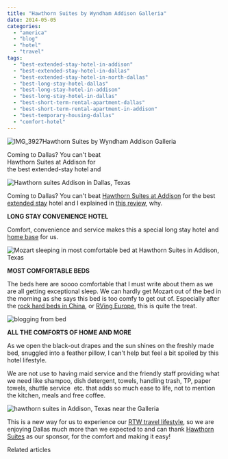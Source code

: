 ```yaml
---
title: "Hawthorn Suites by Wyndham Addison Galleria"
date: 2014-05-05
categories: 
  - "america"
  - "blog"
  - "hotel"
  - "travel"
tags: 
  - "best-extended-stay-hotel-in-addison"
  - "best-extended-stay-hotel-in-dallas"
  - "best-extended-stay-hotel-in-north-dallas"
  - "best-long-stay-hotel-dallas"
  - "best-long-stay-hotel-in-addison"
  - "best-long-stay-hotel-in-dallas"
  - "best-short-term-rental-apartment-dallas"
  - "best-short-term-rental-apartment-in-addison"
  - "best-temporary-housing-dallas"
  - "comfort-hotel"
---
```


![IMG_3927](https://pub-ac94b3f306b24c0dba4238943c97f2e1.r2.dev/6a00e5502a9507883301a51199c6ba970c.jpg)Hawthorn Suites by Wyndham Addison Galleria  
  
Coming to Dallas? You can't beat  
Hawthorn Suites at Addison for  
the best extended-stay hotel and

<!--more-->

![Hawthorn suites Addison in Dallas, Texas](https://pub-ac94b3f306b24c0dba4238943c97f2e1.r2.dev/6a00e5502a9507883301a511b0b6bc970c.png)  
  
Coming to Dallas? You can't beat [Hawthorn Suites at Addison](http://www.hawthorn.com/hotels/texas/addison/hawthorn-suites-by-wyndham-addison-galleria/hotel-overview "Hawthorn Suites Addison Galleria, Dallas, Texas") for the best [extended stay](https://pub-ac94b3f306b24c0dba4238943c97f2e1.r2.dev/2008/06/how-to-do-exten.html "extended stay travel") hotel and I explained in [this review](https://pub-ac94b3f306b24c0dba4238943c97f2e1.r2.dev/2014/02/best-extended-stay-hotel-in-dallas-hawthorn-suites-addison-galleria.html "best extended hotel in Dallas"), why.  
  
**LONG STAY CONVENIENCE HOTEL**  
  
Comfort, convenience and service makes this a special long stay hotel and [home base](https://pub-ac94b3f306b24c0dba4238943c97f2e1.r2.dev/2011/02/kids-friends-travel-on-the-ultimate-family-adventure.html "home base for travel families ") for us.  
  
![Mozart sleeping in most comfortable bed at Hawthorn Suites in Addison, Texas](https://pub-ac94b3f306b24c0dba4238943c97f2e1.r2.dev/6a00e5502a9507883301a73dbbe5ae970d.png)  
  
**MOST COMFORTABLE BEDS**  
  
The beds here are soooo comfortable that I must write about them as we are all getting exceptional sleep. We can hardly get Mozart out of the bed in the morning as she says this bed is too comfy to get out of. Especially after the [rock hard beds in China](https://pub-ac94b3f306b24c0dba4238943c97f2e1.r2.dev/2013/01/homestay-china-living-with-locals-whats-it-like-.html "rock hard beds in China"), or [RVing Europe](https://pub-ac94b3f306b24c0dba4238943c97f2e1.r2.dev/2012/07/travelling-traveling-around-europe-in-a-campervan.html "rving europe"), this is quite the treat.  
  
![blogging from bed](https://pub-ac94b3f306b24c0dba4238943c97f2e1.r2.dev/6a00e5502a9507883301a73dbbe785970d.png)  
  
  
**ALL THE COMFORTS OF HOME AND MORE**  
  
As we open the black-out drapes and the sun shines on the freshly made bed, snuggled into a feather pillow, I can't help but feel a bit spoiled by this hotel lifestyle.  
  
We are not use to having maid service and the friendly staff providing what we need like shampoo, dish detergent, towels, handling trash, TP, paper towels, shuttle service  etc. that adds so much ease to life, not to mention the kitchen, meals and free coffee.  
  
![hawthorn suites in Addison, Texas near the Galleria](https://pub-ac94b3f306b24c0dba4238943c97f2e1.r2.dev/6a00e5502a9507883301a511b0b8b9970c.png)  
  
This is a new way for us to experience our [RTW travel lifestyle](https://pub-ac94b3f306b24c0dba4238943c97f2e1.r2.dev/2011/07/what-our-nomadic-travel-lifestyle-looks-like-family-fun.html "travel lifestyle"), so we are enjoying Dallas much more than we expected to and can thank [Hawthorn Suites](http://www.hawthorn.com/ "Hawthorn suites") as our sponsor, for the comfort and making it easy!

Related articles

